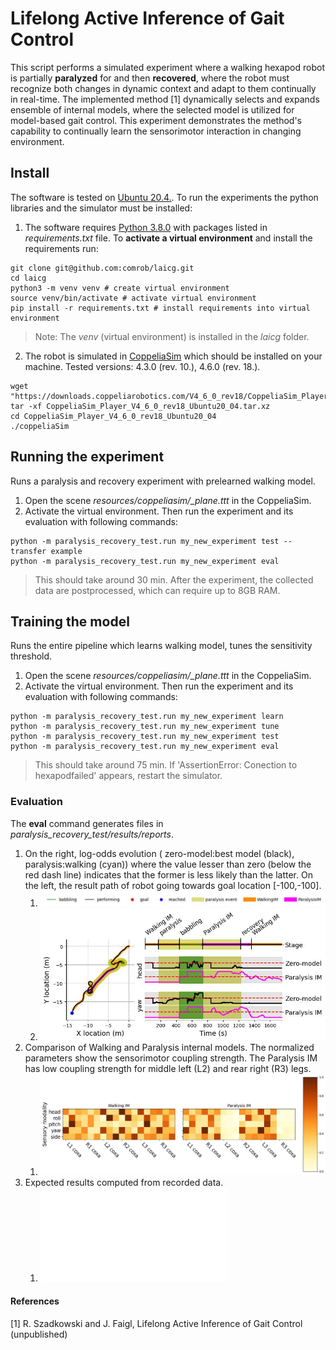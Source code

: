 # Lifelong Active Inference of Gait Control
This script performs a simulated experiment where a walking hexapod robot is partially **paralyzed** for and then **recovered**,
where the robot must recognize both changes in dynamic context and adapt to them continually in real-time.
The implemented method [1] dynamically selects and expands ensemble of internal models, where the selected model is utilized for model-based gait control.
This experiment demonstrates the method's capability to continually learn the sensorimotor interaction in changing environment.

## Install
The software is tested on [Ubuntu 20.4.](https://releases.ubuntu.com/20.04/). To run the experiments the python libraries and the simulator must be installed:

1. The software requires [Python 3.8.0](https://www.python.org/) with packages listed in *requirements.txt* file. To **activate a virtual environment** and install the requirements run:
```setup
git clone git@github.com:comrob/laicg.git
cd laicg
python3 -m venv venv # create virtual environment
source venv/bin/activate # activate virtual environment
pip install -r requirements.txt # install requirements into virtual environment
```
> Note: The *venv* (virtual environment) is installed in the *laicg* folder.
2. The robot is simulated in [CoppeliaSim](https://www.coppeliarobotics.com/) which should be installed on your machine. Tested versions: 4.3.0 (rev. 10.), 4.6.0 (rev. 18.).

```setup
wget "https://downloads.coppeliarobotics.com/V4_6_0_rev18/CoppeliaSim_Player_V4_6_0_rev18_Ubuntu20_04.tar.xz"
tar -xf CoppeliaSim_Player_V4_6_0_rev18_Ubuntu20_04.tar.xz
cd CoppeliaSim_Player_V4_6_0_rev18_Ubuntu20_04
./coppeliaSim
```
## Running the experiment
Runs a paralysis and recovery experiment with prelearned walking model.
1. Open the scene *resources/coppeliasim/_plane.ttt* in the CoppeliaSim.
2. Activate the virtual environment. Then run the experiment and its evaluation with following commands:
```setup
python -m paralysis_recovery_test.run my_new_experiment test --transfer example
python -m paralysis_recovery_test.run my_new_experiment eval
```
>  This should take around 30 min. 
> After the experiment, the collected data are postprocessed, which can require up to 8GB RAM.

## Training the model
Runs the entire pipeline which learns walking model, tunes the sensitivity threshold. 

1. Open the scene *resources/coppeliasim/_plane.ttt* in the CoppeliaSim.
2. Activate the virtual environment. Then run the experiment and its evaluation with following commands:
```setup
python -m paralysis_recovery_test.run my_new_experiment learn
python -m paralysis_recovery_test.run my_new_experiment tune
python -m paralysis_recovery_test.run my_new_experiment test
python -m paralysis_recovery_test.run my_new_experiment eval
```
> This should take around 75 min.
> If 'AssertionError: Conection to hexapodfailed' appears, restart the simulator.
### Evaluation
The **eval** command generates files in *paralysis_recovery_test/results/reports*.
1. On the right, log-odds evolution ( zero-model:best model (black), paralysis:walking (cyan)) where the value lesser than zero (below the red dash line) indicates that the former is less likely than the latter. On the left, the result path of robot going towards goal location [-100,-100].
   1. ![](paralysis_recovery_test/results/reports/example/paralysis_recovery/detail_map_legend.jpg)
   2. ![](paralysis_recovery_test/results/reports/example/paralysis_recovery/intermodel_competition.jpg)
2. Comparison of Walking and Paralysis internal models. The normalized parameters show the sensorimotor coupling strength. The Paralysis IM has low coupling strength for middle left (L2) and rear right (R3) legs.
   1. ![](paralysis_recovery_test/results/reports/example/paralysis_recovery/models.jpg)
3. Expected results computed from recorded data.
   1. ![report.json](paralysis_recovery_test/results/reports/example/report.json)

#### References
[1] R. Szadkowski and J. Faigl, Lifelong Active Inference of Gait Control (unpublished)
